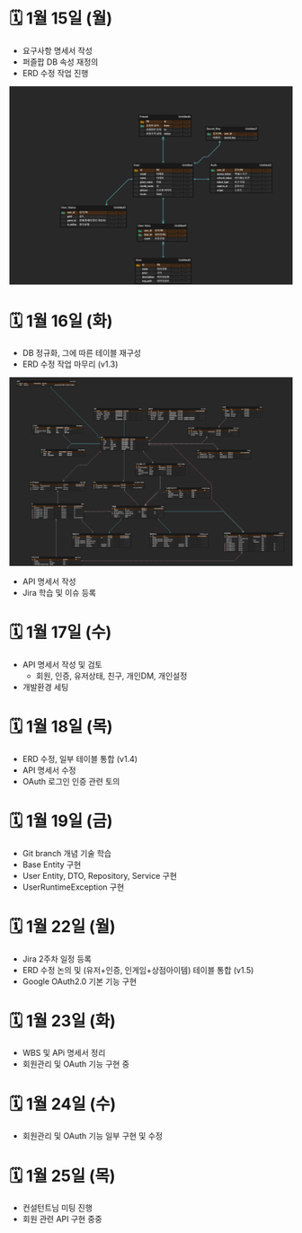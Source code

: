 # 🗓️ 1월 15일 (월)

* 요구사항 명세서 작성
* 퍼즐팝 DB 속성 재정의
* ERD 수정 작업 진행

<img src="./img/A304_ERD_V1.2.png" />


# 🗓️ 1월 16일 (화)

* DB 정규화, 그에 따른 테이블 재구성
* ERD 수정 작업 마무리 (v1.3)
<img src="./img/A304_ERD_V1.3.png" />

* API 명세서 작성
* Jira 학습 및 이슈 등록


# 🗓️ 1월 17일 (수)

* API 명세서 작성 및 검토
    - 회원, 인증, 유저상태, 친구, 개인DM, 개인설정
* 개발환경 세팅


# 🗓️ 1월 18일 (목)

* ERD 수정, 일부 테이블 통합 (v1.4)
* API 명세서 수정
* OAuth 로그인 인증 관련 토의


# 🗓️ 1월 19일 (금)
* Git branch 개념 기술 학습
* Base Entity 구현
* User Entity, DTO, Repository, Service 구현
* UserRuntimeException 구현


# 🗓️ 1월 22일 (월)

* Jira 2주차 일정 등록
* ERD 수정 논의 및 (유저+인증, 인게임+상점아이템) 테이블 통합 (v1.5)
* Google OAuth2.0 기본 기능 구현


# 🗓️ 1월 23일 (화)

* WBS 및 APi 명세서 정리
* 회원관리 및 OAuth 기능 구현 중


# 🗓️ 1월 24일 (수)

* 회원관리 및 OAuth 기능 일부 구현 및 수정


# 🗓️ 1월 25일 (목)

* 컨설턴트님 미팅 진행
* 회원 관련 API 구현 중중
